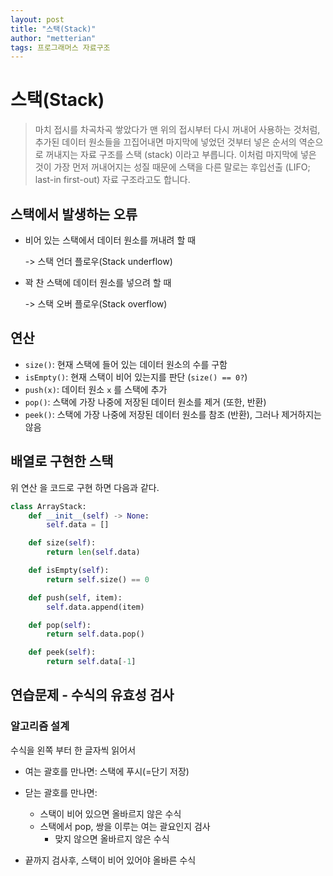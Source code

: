 ```yaml
---
layout: post
title: "스택(Stack)"
author: "metterian"
tags: 프로그래머스 자료구조
---
```

# 스택(Stack)

> 마치 접시를 차곡차곡 쌓았다가 맨 위의 접시부터 다시 꺼내어 사용하는 것처럼, 추가된 데이터 원소들을 끄집어내면 마지막에 넣었던 것부터 넣은 순서의 역순으로 꺼내지는 자료 구조를 스택 (stack) 이라고 부릅니다. 이처럼 마지막에 넣은 것이 가장 먼저 꺼내어지는 성질 때문에 스택을 다른 말로는 후입선출 (LIFO; last-in first-out) 자료 구조라고도 합니다.





## 스택에서 발생하는 오류

- 비어 있는 스택에서 데이터 원소를 꺼내려 할 때 

  -> 스택 언더 플로우(Stack underflow)

- 꽉 찬 스택에 데이터 원소를 넣으려 할 때

  -> 스택 오버 플로우(Stack overflow)



## 연산

- `size()`: 현재 스택에 들어 있는 데이터 원소의 수를 구함
- `isEmpty()`: 현재 스택이 비어 있는지를 판단 (`size() == 0?`)
- `push(x)`: 데이터 원소 `x` 를 스택에 추가
- `pop()`: 스택에 가장 나중에 저장된 데이터 원소를 제거 (또한, 반환)
- `peek()`: 스택에 가장 나중에 저장된 데이터 원소를 참조 (반환), 그러나 제거하지는 않음



## 배열로 구현한 스택

위 연산 을 코드로 구현 하면 다음과 같다.

```python
class ArrayStack:
    def __init__(self) -> None:
        self.data = []

    def size(self):
        return len(self.data)

    def isEmpty(self):
        return self.size() == 0

    def push(self, item):
        self.data.append(item)

    def pop(self):
        return self.data.pop()

    def peek(self):
        return self.data[-1]
```



## 연습문제 - 수식의 유효성 검사

### 알고리즘 설계 

수식을 왼쪽 부터 한 글자씩 읽어서

- 여는 괄호를 만나면: 스택에 푸시(=단기 저장)

- 닫는 괄호를 만나면:

  - 스택이 비어 있으면 올바르지 않은 수식
  - 스택에서 pop, 쌍을 이루는 여는 괄요인지 검사
    - 맞지 않으면 올바르지 않은 수식

- 끝까지 검사후, 스택이 비어 있어야 올바른 수식

  